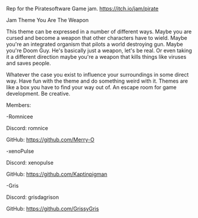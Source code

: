Rep for the Piratesoftware Game jam. https://itch.io/jam/pirate

Jam Theme You Are The Weapon

This theme can be expressed in a number of different ways. Maybe you are cursed and become a weapon that other characters have to wield. Maybe you're an integrated organism that pilots a world destroying gun. Maybe you're Doom Guy. He's basically just a weapon, let's be real. Or even taking it a different direction maybe you're a weapon that kills things like viruses and saves people.

Whatever the case you exist to influence your surroundings in some direct way. Have fun with the theme and do something weird with it. Themes are like a box you have to find your way out of. An escape room for game development. Be creative.

Members:

-Romnicee

Discord: romnice

GitHub: https://github.com/Merry-O

-xenoPulse

Discord: xenopulse

GitHub: https://github.com/Kaptinpigman

-Gris

Discord: grisdagrison

GitHub: https://github.com/GrissyGris
